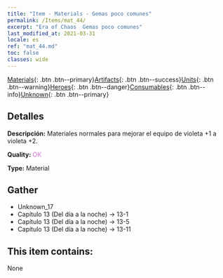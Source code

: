 ```yaml
---
title: "Item - Materials - Gemas poco comunes"
permalink: /Items/mat_44/
excerpt: "Era of Chaos  Gemas poco comunes"
last_modified_at: 2021-03-31
locale: es
ref: "mat_44.md"
toc: false
classes: wide
---
```

 [Materials](/es/Items/){: .btn .btn--primary}[Artifacts](/es/Items/Artifacts/){: .btn .btn--success}[Units](/es/Items/Units/){: .btn .btn--warning}[Heroes](/es/Items/Heroes/){: .btn .btn--danger}[Consumables](/es/Items/Consumables/){: .btn .btn--info}[Unknown](/es/Items/Unknown/){: .btn .btn--primary}

## Detalles
 **Descripción:** Materiales normales para mejorar el equipo de violeta +1 a violeta +2.

 **Quality:** <span style="color: #DA70D6">OK</span>

 **Type:** Material

## Gather

*    Unknown_17 
*    Capítulo 13 (Del día a la noche) -> 13-1 
*    Capítulo 13 (Del día a la noche) -> 13-5 
*    Capítulo 13 (Del día a la noche) -> 13-11 

## This item contains:

  None


